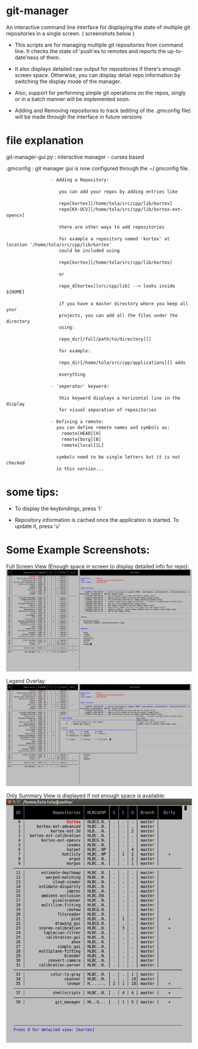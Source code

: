 git-manager
===========

An interactive command line interface for displaying the state of multiple git
repositories in a single screen. ( screenshots below )

- This scripts are for managing multiple git repositories from command line. It
checks the state of 'push'es to remotes and reports the up-to-date'ness of them.

- It also displays detailed raw output for repositories if there's enough screen
space. Otherwise, you can display detail repo information by switching the
display mode of the manager.

- Also, support for performing simple git operations on the repos, singly or in a
batch manner will be implemented soon.

- Adding and Removing repositories to track (editing of the .gmconfig file) will
  be made through the interface in future versions


file explanation
================

git-manager-gui.py : interactive manager - curses based

.gmconfig          : git manager gui is now configured through the ~/.gmconfig file.

                     - Adding a Repository:

                        you can add your repos by adding entries like

                        repo[kortex][/home/tola/src/cpp/lib/kortex]
                        repo[KX-OCV][/home/tola/src/cpp/lib/kortex-ext-opencv]

                        there are other ways to add repositories

                        for example a repository named 'kortex' at location '/home/tola/src/cpp/lib/kortex'
                        could be included using

                        repo[kortex][/home/tola/src/cpp/lib/kortex]

                        or

                        repo_d[kortex][src/cpp/lib] --> looks inside ${HOME}

                        if you have a master directory where you keep all your
                        projects, you can add all the files under the directory
                        using:

                        repo_dir[/full/path/to/directory][]

                        for example:

                        repo_dir[/home/tola/src/cpp/applications][] adds

                        everything

                     - 'seperator' keyword:

                        this keyword displays a horizontal line in the display
                        for visual separation of repositories

                     - Defining a remote:
                       you can define remote names and symbols as:
                         remote[HEAD][H]
                         remote[borg][B]
                         remote[local][L]

                       symbols need to be single letters but it is not checked
                       in this version...


some tips:
==========

- To display the keybindings, press 'l'

- Repository information is cached once the application is started. To update it,
  press 'u'


Some Example Screenshots:
=========================

Full Screen View (Enough space in screen to display detailed info for repo):
![Alt text](/imgs/gmscreenshot.png?raw=true "Screenshot for Full Screen Mode")

Legend Overlay:
![Alt text](/imgs/gm-legend.png?raw=true "Legend Overlay")

Only Summary View is displayed if not enough space is available:
![Alt text](/imgs/gm-master-view.png?raw=true "Single View")
